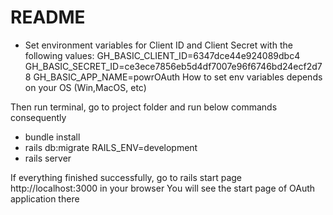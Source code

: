 # README


* Set environment variables for Client ID and Client Secret with the following values:
	GH_BASIC_CLIENT_ID=6347dce44e924089dbc4
	GH_BASIC_SECRET_ID=ce3ece7856eb5d4df7007e96f6746bd24ecf2d78
	GH_BASIC_APP_NAME=powrOAuth
How to set env variables depends on your OS (Win,MacOS, etc)

Then run terminal, go to project folder and run below commands consequently

* bundle install
* rails db:migrate RAILS_ENV=development
* rails server

If everything finished successfully, go to rails start page http://localhost:3000 in your browser
You will see the start page of OAuth application there
